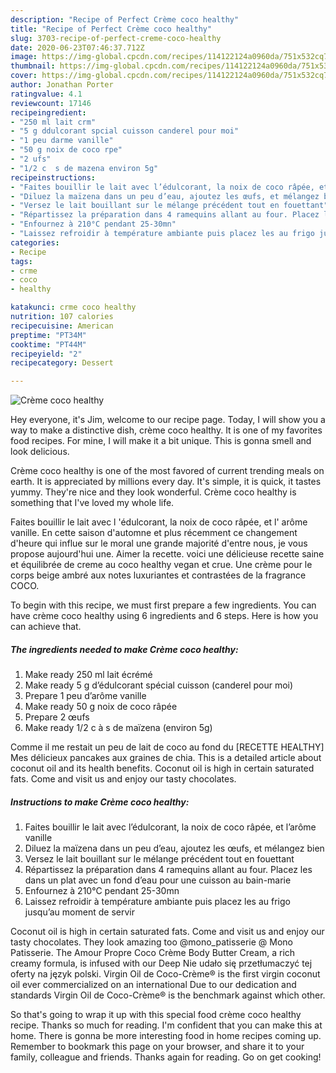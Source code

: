 ```yaml
---
description: "Recipe of Perfect Crème coco healthy"
title: "Recipe of Perfect Crème coco healthy"
slug: 3703-recipe-of-perfect-creme-coco-healthy
date: 2020-06-23T07:46:37.712Z
image: https://img-global.cpcdn.com/recipes/114122124a0960da/751x532cq70/creme-coco-healthy-photo-principale-de-la-recette.jpg
thumbnail: https://img-global.cpcdn.com/recipes/114122124a0960da/751x532cq70/creme-coco-healthy-photo-principale-de-la-recette.jpg
cover: https://img-global.cpcdn.com/recipes/114122124a0960da/751x532cq70/creme-coco-healthy-photo-principale-de-la-recette.jpg
author: Jonathan Porter
ratingvalue: 4.1
reviewcount: 17146
recipeingredient:
- "250 ml lait crm"
- "5 g ddulcorant spcial cuisson canderel pour moi"
- "1 peu darme vanille"
- "50 g noix de coco rpe"
- "2 ufs"
- "1/2 c  s de mazena environ 5g"
recipeinstructions:
- "Faites bouillir le lait avec l’édulcorant, la noix de coco râpée, et l’arôme vanille"
- "Diluez la maïzena dans un peu d’eau, ajoutez les œufs, et mélangez bien"
- "Versez le lait bouillant sur le mélange précédent tout en fouettant"
- "Répartissez la préparation dans 4 ramequins allant au four. Placez les dans un plat avec un fond d’eau pour une cuisson au bain-marie"
- "Enfournez à 210°C pendant 25-30mn"
- "Laissez refroidir à température ambiante puis placez les au frigo jusqu’au moment de servir"
categories:
- Recipe
tags:
- crme
- coco
- healthy

katakunci: crme coco healthy 
nutrition: 107 calories
recipecuisine: American
preptime: "PT34M"
cooktime: "PT44M"
recipeyield: "2"
recipecategory: Dessert

---
```



![Crème coco healthy](https://img-global.cpcdn.com/recipes/114122124a0960da/751x532cq70/creme-coco-healthy-photo-principale-de-la-recette.jpg)

Hey everyone, it's Jim, welcome to our recipe page. Today, I will show you a way to make a distinctive dish, crème coco healthy. It is one of my favorites food recipes. For mine, I will make it a bit unique. This is gonna smell and look delicious.

Crème coco healthy is one of the most favored of current trending meals on earth. It is appreciated by millions every day. It's simple, it is quick, it tastes yummy. They're nice and they look wonderful. Crème coco healthy is something that I've loved my whole life.

Faites bouillir le lait avec l &#39;édulcorant, la noix de coco râpée, et l&#39; arôme vanille. En cette saison d&#39;automne et plus récemment ce changement d&#39;heure qui influe sur le moral une grande majorité d&#39;entre nous, je vous propose aujourd&#39;hui une. Aimer la recette. voici une délicieuse recette saine et équilibrée de creme au coco healthy vegan et crue. Une crème pour le corps beige ambré aux notes luxuriantes et contrastées de la fragrance COCO.


To begin with this recipe, we must first prepare a few ingredients. You can have crème coco healthy using 6 ingredients and 6 steps. Here is how you can achieve that.

<!--inarticleads1-->

##### The ingredients needed to make Crème coco healthy:

1. Make ready 250 ml lait écrémé
1. Make ready 5 g d’édulcorant spécial cuisson (canderel pour moi)
1. Prepare 1 peu d’arôme vanille
1. Make ready 50 g noix de coco râpée
1. Prepare 2 œufs
1. Make ready 1/2 c à s de maïzena (environ 5g)


Comme il me restait un peu de lait de coco au fond du [RECETTE HEALTHY] Mes délicieux pancakes aux graines de chia. This is a detailed article about coconut oil and its health benefits. Coconut oil is high in certain saturated fats. Come and visit us and enjoy our tasty chocolates. 

<!--inarticleads2-->

##### Instructions to make Crème coco healthy:

1. Faites bouillir le lait avec l’édulcorant, la noix de coco râpée, et l’arôme vanille
1. Diluez la maïzena dans un peu d’eau, ajoutez les œufs, et mélangez bien
1. Versez le lait bouillant sur le mélange précédent tout en fouettant
1. Répartissez la préparation dans 4 ramequins allant au four. Placez les dans un plat avec un fond d’eau pour une cuisson au bain-marie
1. Enfournez à 210°C pendant 25-30mn
1. Laissez refroidir à température ambiante puis placez les au frigo jusqu’au moment de servir


Coconut oil is high in certain saturated fats. Come and visit us and enjoy our tasty chocolates. They look amazing too @mono_patisserie @ Mono Patisserie. The Amour Propre Coco Crème Body Butter Cream, a rich creamy formula, is infused with our Deep Nie udało się przetłumaczyć tej oferty na język polski. Virgin Oil de Coco-Crème® is the first virgin coconut oil ever commercialized on an international Due to our dedication and standards Virgin Oil de Coco-Crème® is the benchmark against which other. 

So that's going to wrap it up with this special food crème coco healthy recipe. Thanks so much for reading. I'm confident that you can make this at home. There is gonna be more interesting food in home recipes coming up. Remember to bookmark this page on your browser, and share it to your family, colleague and friends. Thanks again for reading. Go on get cooking!
